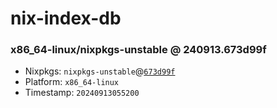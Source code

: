 # nix-index-db
### x86_64-linux/nixpkgs-unstable @ 240913.673d99f
- Nixpkgs: `nixpkgs-unstable`@[`673d99f`](https://github.com/NixOS/nixpkgs/commit/673d99f1406cb09b8eb6feab4743ebdf70046557)
- Platform: `x86_64-linux`
- Timestamp: `20240913055200`
